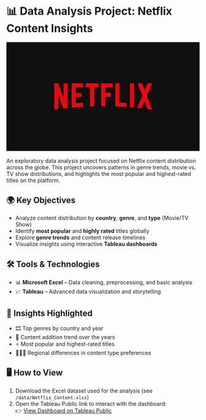 # 📊 Data Analysis Project: Netflix Content Insights

![Netflix Logo](./Logo.jpg)

An exploratory data analysis project focused on Netflix content distribution across the globe. This project uncovers patterns in genre trends, movie vs. TV show distributions, and highlights the most popular and highest-rated titles on the platform.

## 🌍 Key Objectives

- Analyze content distribution by **country**, **genre**, and **type** (Movie/TV Show)
- Identify **most popular** and **highly rated** titles globally
- Explore **genre trends** and content release timelines
- Visualize insights using interactive **Tableau dashboards**

## 🛠️ Tools & Technologies

- 📊 **Microsoft Excel** – Data cleaning, preprocessing, and basic analysis  
- 📈 **Tableau** – Advanced data visualization and storytelling

## 📌 Insights Highlighted

- 🎞️ Top genres by country and year  
- 📅 Content addition trend over the years  
- ⭐ Most popular and highest-rated titles  
- 🧑‍🤝‍🧑 Regional differences in content type preferences

## 🖥️ How to View

1. Download the Excel dataset used for the analysis (see `/data/Netflix_Content.xlsx`)
2. Open the Tableau Public link to interact with the dashboard:  
   👉 [View Dashboard on Tableau Public](https://public.tableau.com/app/profile/rushali.sreedhar/viz/Netflixdataanalysisproject/Netflix)

